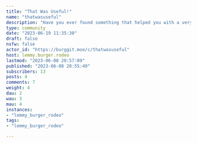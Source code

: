 ```yaml
---
title: "That Was Useful!" 
name: "thatwasuseful"
description: "Have you ever found something that helped you with a very specific problem? A website, product or anything else, really.This is the place to share with others who might be having the same issues as you! Share your knowledge so others don't have to go through the headache you did."
type: community
date: "2023-06-19 11:35:30"
draft: false
nsfw: false
actor_id: "https://burggit.moe/c/thatwasuseful"
host: lemmy.burger.rodeo
lastmod: "2023-06-08 20:57:09"
published: "2023-06-08 20:55:49"
subscribers: 13
posts: 4
comments: 7
weight: 4
dau: 2
wau: 3
mau: 4
instances:
- "lemmy_burger_rodeo"
tags: 
- "lemmy_burger_rodeo"

---
```

